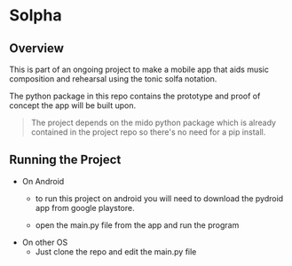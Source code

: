 # **Solpha**
## Overview
This is part of an ongoing project to make a mobile app that aids music composition and rehearsal using the tonic solfa notation.

The python package in this repo contains the prototype and proof of concept the app will be built upon.

> The project depends on the mido python package which is already
> contained in the project repo so there's no need for a pip install.

## Running the Project

 - On Android
	 - to run this project on android you will need to download the pydroid app from google playstore.
	 
	 - open the main.py file from the app and run the program
- On other OS
	- Just clone the repo and edit the main.py file

